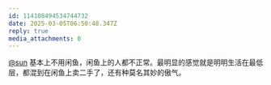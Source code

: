 ```yaml
---
id: 114108494534744732
date: 2025-03-05T06:50:48.347Z
reply: true
media_attachments: 0
---
```


[@sun](https://jiong.us/@sun) 基本上不用闲鱼，闲鱼上的人都不正常。最明显的感觉就是明明生活在最低层，都混到在闲鱼上卖二手了，还有种莫名其妙的傲气。

